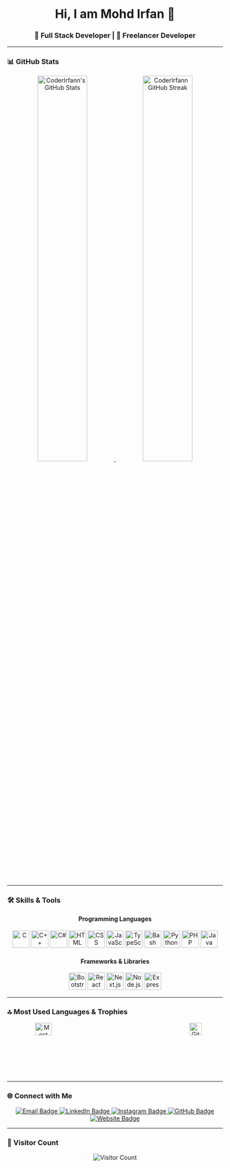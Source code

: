 <h1 align="center">Hi, I am Mohd Irfan 👋</h1>
<h3 align="center">🚀 Full Stack Developer | 🌟 Freelancer Developer</h3>

---

### 📊 GitHub Stats

<div align="center">
  <a href="https://github-readme-stats.vercel.app/api?username=CoderIrfannn&include_all_commits=true&show_icons=true&theme=github_dark&hide_border=true&cache_seconds=86400">
    <img src="https://github-readme-stats.vercel.app/api?username=CoderIrfannn&include_all_commits=true&show_icons=true&theme=github_dark&hide_border=true&cache_seconds=86400" alt="CoderIrfann's GitHub Stats" width="48%" />
  </a>
  <a href="https://github-readme-streak-stats.herokuapp.com/?user=CoderIrfannn&theme=github_dark&hide_border=true">
    <img src="https://github-readme-streak-stats.herokuapp.com/?user=CoderIrfannn&theme=github_dark&hide_border=true" alt="CoderIrfann GitHub Streak" width="48%" />
  </a>
</div>


---

### 🛠️ Skills & Tools

<div align="center">
  <h4>Programming Languages</h4>
  <img src="https://upload.wikimedia.org/wikipedia/commons/1/19/C_Logo.png" alt="C" height="40" />
  <img src="https://upload.wikimedia.org/wikipedia/commons/1/18/ISO_C%2B%2B_Logo.svg" alt="C++" height="40" />
  <img src="https://upload.wikimedia.org/wikipedia/commons/0/0d/C_Sharp_wordmark.svg" alt="C#" height="40" />
  <img src="https://upload.wikimedia.org/wikipedia/commons/6/61/HTML5_logo_and_wordmark.svg" alt="HTML" height="40" />
  <img src="https://upload.wikimedia.org/wikipedia/commons/d/d5/CSS3_logo_and_wordmark.svg" alt="CSS" height="40" />
  <img src="https://upload.wikimedia.org/wikipedia/commons/9/99/Unofficial_JavaScript_logo_2.svg" alt="JavaScript" height="40" />
  <img src="https://upload.wikimedia.org/wikipedia/commons/4/4c/Typescript_logo_2020.svg" alt="TypeScript" height="40" />
  <img src="https://upload.wikimedia.org/wikipedia/commons/8/82/Gnu-bash-logo.svg" alt="Bash" height="40" />
  <img src="https://upload.wikimedia.org/wikipedia/commons/c/c3/Python-logo-notext.svg" alt="Python" height="40" />
  <img src="https://upload.wikimedia.org/wikipedia/commons/2/27/PHP-logo.svg" alt="PHP" height="40" />
  <img src="https://cdn.worldvectorlogo.com/logos/java-4.svg" alt="Java" height="40" />
</div>

<div align="center">
  <h4>Frameworks & Libraries</h4>
  <img src="https://profilinator.rishav.dev/skills-assets/bootstrap-plain.svg" alt="Bootstrap" height="40" />
  <img src="https://profilinator.rishav.dev/skills-assets/react-original-wordmark.svg" alt="React" height="40" />
  <img src="https://soshace.com/wp-content/uploads/2019/10/Getting-Started-with-NextJS.jpg" alt="Next.js" height="40" />
  <img src="https://profilinator.rishav.dev/skills-assets/nodejs-original-wordmark.svg" alt="Node.js" height="40" />
  <img src="https://miro.medium.com/v2/resize:fit:1400/1*XP-mZOrIqX7OsFInN2ngRQ.png" alt="Express.js" height="40" />
</div>

---

### 🔝 Most Used Languages & Trophies

<div align="center" style="display: flex; justify-content: space-between;">
  <a href="https://github-readme-stats.vercel.app/api/top-langs/?username=CoderIrfann&theme=github_dark&hide_border=true&hide=Jupyter%20Notebook,css,html,scss&layout=compact"> 
    <img src="https://github-readme-stats.vercel.app/api/top-langs/?username=CoderIrfann&theme=github_dark&hide_border=true&hide=Jupyter%20Notebook,css,html,scss&layout=compact" alt="Most Used Languages" width="48%" />
  </a>
  <a href="https://github-profile-trophy.vercel.app/?username=CoderIrfann&row=3&column=4&no-bg=true">
    <img src="https://github-profile-trophy.vercel.app/?username=CoderIrfann&row=3&column=4&no-bg=true" alt="GitHub Trophies" width="48%" />
  </a>
</div>

---

### 🌐 Connect with Me

<div align="center">
  <a href="mailto:mohdirfan70097@gmail.com">
    <img src="https://img.shields.io/badge/Email-D14836?style=for-the-badge&logo=gmail&logoColor=white" alt="Email Badge" />
  </a>
  <a href="https://www.linkedin.com/feed/">
    <img src="https://img.shields.io/badge/LinkedIn-0A66C2?style=for-the-badge&logo=linkedin&logoColor=white" alt="LinkedIn Badge" />
  </a>
  <a href="https://www.instagram.com/code_with_irfan01/">
    <img src="https://img.shields.io/badge/Instagram-E4405F?style=for-the-badge&logo=instagram&logoColor=white" alt="Instagram Badge" />
  </a>
  <a href="https://github.com/CoderIrfann">
    <img src="https://img.shields.io/badge/GitHub-181717?style=for-the-badge&logo=github&logoColor=white" alt="GitHub Badge" />
  </a>

<a href="http://coderirfan.me/">
  <img src="https://img.shields.io/badge/Website-181717?style=for-the-badge&logo=internet-explorer&logoColor=white" alt="Website Badge" />
</a>


</div>

---

### 👥 Visitor Count

<div align="center">
  <img src="https://profile-counter.glitch.me/CoderIrfann/count.svg" alt="Visitor Count" />
</div>
